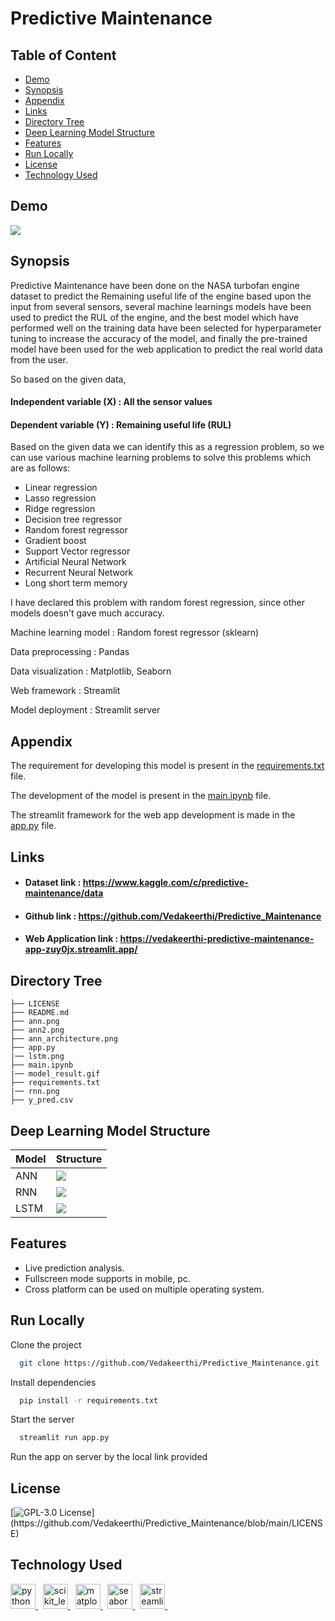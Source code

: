 # Predictive Maintenance

## Table of Content
  * [Demo](#demo)
  * [Synopsis](#synopsis)
  * [Appendix](#appendix)
  * [Links](#links)
  * [Directory Tree](#directory_tree)
  * [Deep Learning Model Structure](#deep_learning_structure)
  * [Features](#features)
  * [Run Locally](#run_locally)
  * [License](#license)
  * [Technology Used](#technology_used)

## Demo

![](model_results.gif)

## Synopsis

Predictive Maintenance have been done on the NASA turbofan engine dataset to predict the Remaining useful life of the engine based upon the input from several sensors, several machine learnings models have been used to predict the RUL of the engine, and the best model which have performed well on the training data have been selected for hyperparameter tuning to increase the accuracy of the model, and finally the pre-trained model have been used for the web application to predict the real world data from the user.

So based on the given data,
#### Independent variable (X) : All the sensor values
#### Dependent variable (Y) : Remaining useful life (RUL)

Based on the given data we can identify this as a regression problem, so we can use various machine learning problems to solve this problems which are as follows:

   * Linear regression
   * Lasso regression
   * Ridge regression
   * Decision tree regressor
   * Random forest regressor
   * Gradient boost 
   * Support Vector regressor
   * Artificial Neural Network
   * Recurrent Neural Network
   * Long short term memory

I have declared this problem with random forest regression, since other models doesn't gave much accuracy.

Machine learning model : Random forest regressor (sklearn)

Data preprocessing : Pandas

Data visualization : Matplotlib, Seaborn

Web framework : Streamlit

Model deployment : Streamlit server

## Appendix

The requirement for developing this model is present in the [requirements.txt](https://github.com/Vedakeerthi/Predictive_Maintenance/blob/main/requirements.txt) file.

The development of the model is present in the [main.ipynb](https://github.com/Vedakeerthi/Predictive_Maintenance/blob/main/main.ipynb) file.

The streamlit framework for the web app development is made in the [app.py](https://github.com/Vedakeerthi/Predictive_Maintenance/blob/main/app.py) file.

## Links

 - #### Dataset link : https://www.kaggle.com/c/predictive-maintenance/data
 - #### Github link : https://github.com/Vedakeerthi/Predictive_Maintenance
 - #### Web Application link : https://vedakeerthi-predictive-maintenance-app-zuy0jx.streamlit.app/
 
## Directory Tree <a name='directory_tree'></a>

```
├── LICENSE
├── README.md
├── ann.png
├── ann2.png
├── ann_architecture.png
├── app.py
|── lstm.png
├── main.ipynb
|── model_result.gif
├── requirements.txt
|── rnn.png
├── y_pred.csv
```
 
## Deep Learning Model Structure <a name='deep_learning_structure'></a>

| Model                   | Structure                                                            |
| ------------------------| ---------------------------------------------------------------------|
| ANN  | ![](ann.png) |
| RNN  | ![](rnn.png) |
| LSTM | ![](lstm.png)|


## Features

- Live prediction analysis.
- Fullscreen mode supports in mobile, pc.
- Cross platform can be used on multiple operating system.


## Run Locally <a name='run_locally'></a>

Clone the project

```bash
  git clone https://github.com/Vedakeerthi/Predictive_Maintenance.git
```

Install dependencies

```bash
  pip install -r requirements.txt
```

Start the server

```bash
  streamlit run app.py
```

Run the app on server by the local link provided


## License

[![GPL-3.0 License](https://img.shields.io/apm/l/atomic-design-ui.svg?)](https://github.com/Vedakeerthi/Predictive_Maintenance/blob/main/LICENSE)

## Technology Used <a name='technology_used'></a>

<a href="https://www.python.org" target="_blank" rel="noreferrer"> <img src="https://raw.githubusercontent.com/devicons/devicon/master/icons/python/python-original.svg" alt="python" width="40" height="40"/> </a> &nbsp;
<a href="https://scikit-learn.org/" target="_blank" rel="noreferrer"> <img src="https://upload.wikimedia.org/wikipedia/commons/0/05/Scikit_learn_logo_small.svg" alt="scikit_learn" width="40" height="40"/> </a> &nbsp;
<a href="https://matplotlib.org/" target="_blank" rel="noreferrer"> <img src="https://raw.githubusercontent.com/valohai/ml-logos/master/matplotlib.svg" alt="matplotlib" width="40" height="40"/> </a> &nbsp;
<a href="https://seaborn.pydata.org/" target="_blank" rel="noreferrer"> <img src="https://raw.githubusercontent.com/gilbarbara/logos/master/logos/seaborn.svg" alt="seaborn" width="40" height="40"/> </a> &nbsp;
<a href="https://pypi.org/project/streamlit/" target="_blank" rel="noreferrer"><img src="https://raw.githubusercontent.com/gilbarbara/logos/master/logos/streamlit.svg" alt="streamlit" width="40" height="40"> </a> &nbsp;
